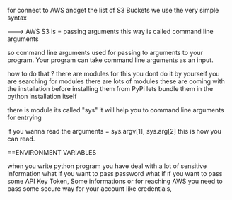 for connect to AWS andget the list of S3 Buckets we use the very simple syntax

---> AWS S3 ls = passing arguments this way is called command line arguments 

so command line arguments used for passing to arguments to your program. Your program can take 
command line arguments as an input.

how to do that ? there are modules for this you dont do it by yourself you are searching for modules 
there are lots of modules these are coming with the installation before installing them from PyPi lets
bundle them in the python installation itself

there is module its called "sys" it will help you to command line arguments for entrying

if you wanna read the arguments =  sys.argv[1], sys.arg[2] this is how you can read.

==ENVIRONMENT VARIABLES

when you write python program you have deal with a lot of sensitive information what if you want to pass password 
what if ıf you want to pass some API Key Token, Some informations
or for reaching AWS you need to pass some secure way for your account like credentials, 